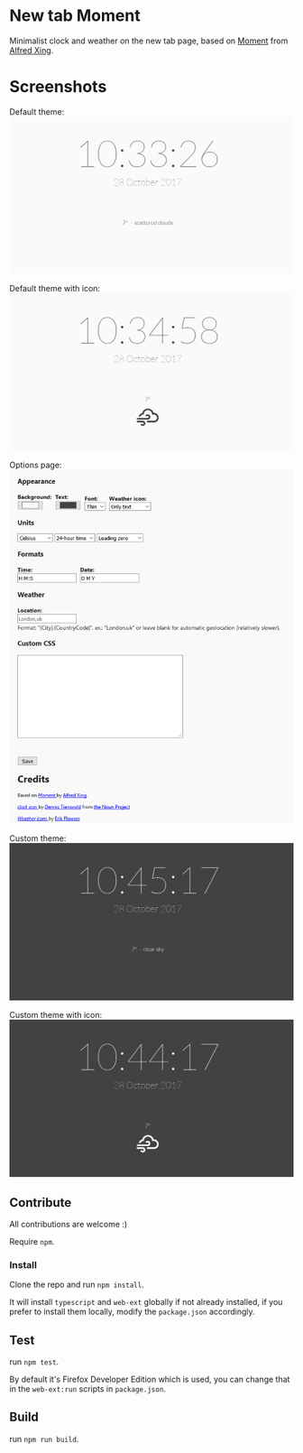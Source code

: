# New tab Moment

Minimalist clock and weather on the new tab page, based on [Moment](https://github.com/alfredxing/moment) from [Alfred Xing](https://alfredxing.com/).

# Screenshots

Default theme:
![Default theme](./images/Default-theme.png)

Default theme with icon:
![Default theme - icon](./images/Default-theme-icon.png)

Options page:
![Options](./images/Options.png)

Custom theme:
![Custom theme](./images/Custom-theme.png)

Custom theme with icon:
![Custom theme - icon](./images/Custom-theme-icon.png)

## Contribute

All contributions are welcome :)

Require `npm`.

### Install

Clone the repo and run `npm install`.

It will install `typescript` and `web-ext` globally if not already installed, if you prefer to install them locally, modify the `package.json` accordingly.

## Test

run `npm test`.

By default it's Firefox Developer Edition which is used, you can change that in the `web-ext:run` scripts in `package.json`.

## Build

run `npm run build`.